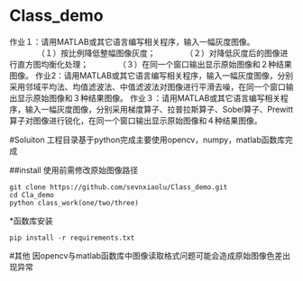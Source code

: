 # Class_demo
作业１：请用MATLAB或其它语言编写相关程序，输入一幅灰度图像。
　　　　（１）按比例降低整幅图像灰度；
　　　　（２）对降低灰度后的图像进行直方图均衡化处理；
　　　　（３）在同一个窗口输出显示原始图像和２种结果图像。
作业2：请用MATLAB或其它语言编写相关程序，输入一幅灰度图像，分别采用邻域平均法、均值滤波法、中值滤波法对图像进行平滑去噪，在同一个窗口输出显示原始图像和３种结果图像。
作业３：请用MATLAB或其它语言编写相关程序，输入一幅灰度图像，分别采用梯度算子、拉普拉斯算子、Sobel算子、Prewitt算子对图像进行锐化，在同一个窗口输出显示原始图像和４种结果图像。


#Soluiton
工程目录基于python完成主要使用opencv，numpy，matlab函数库完成


##install
使用前需修改原始图像路径
```
git clone https://github.com/sevnxiaolu/Class_demo.git
cd Cla_demo
python class_work(one/two/three)
```

*函数库安装
```
pip install -r requirements.txt
```

#其他
因opencv与matlab函数库中图像读取格式问题可能会造成原始图像色差出现异常



